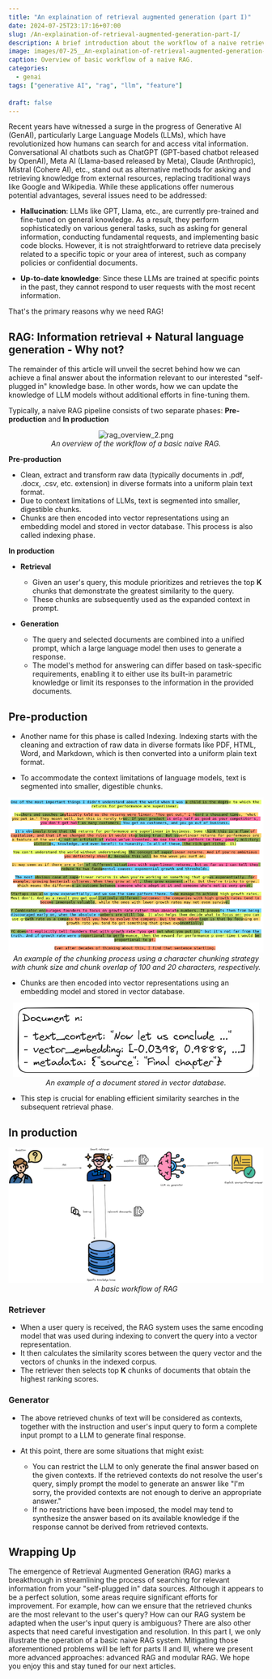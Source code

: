 ```yaml
---
title: "An explaination of retrieval augmented generation (part I)"
date: 2024-07-25T23:17:16+07:00
slug: /An-explaination-of-retrieval-augmented-generation-part-I/
description: A brief introduction about the workflow of a naive retrieval augmented generation (RAG) pipeline
image: images/07-25__An-explaination-of-retrieval-augmented-generation-part-I/rag_overview_1.png
caption: Overview of basic workflow of a naive RAG.
categories:
  - genai
tags: ["generative AI", "rag", "llm", "feature"]

draft: false
---
```


Recent years have witnessed a surge in the progress of Generative AI (GenAI), particularly Large Language Models (LLMs), which have revolutionized how humans can search for and access vital information. Conversational AI chatbots such as ChatGPT (GPT-based chatbot released by OpenAI), Meta AI (Llama-based released by Meta), Claude (Anthropic), Mistral (Cohere AI), etc., stand out as alternative methods for asking and retrieving knowledge from external resources, replacing traditional ways like Google and Wikipedia. While these applications offer numerous potential advantages, several issues need to be addressed:

- **Hallucination**: LLMs like GPT, Llama, etc., are currently pre-trained and fine-tuned on general knowledge. As a result, they perform sophisticatedly on various general tasks, such as asking for general information, conducting fundamental requests, and implementing basic code blocks. However, it is not straightforward to retrieve data precisely related to a specific topic or your area of interest, such as company policies or confidential documents.

- **Up-to-date knowledge**: Since these LLMs are trained at specific points in the past, they cannot respond to user requests with the most recent information.

That's the primary reasons why we need RAG!

## RAG: Information retrieval + Natural language generation - Why not?

The remainder of this article will unveil the secret behind how we can achieve a final answer about the information relevant to our interested "self-plugged in" knowledge base. In other words, how we can update the knowledge of LLM models without additional efforts in fine-tuning them.

Typically, a naive RAG pipeline consists of two separate phases: **Pre-production** and **In production**

<p align="center">
  <img src="../../../assets/images/07-25__An-explaination-of-retrieval-augmented-generation-part-I/rag_overview_1.png" alt="rag_overview_2.png"/>
  <br>
  <em>An overview of the workflow of a basic naive RAG.</em>
</p>

**Pre-production**

- Clean, extract and transform raw data (typically documents in .pdf, .docx, .csv, etc. extension) in diverse formats into a uniform plain text format.
- Due to context limitations of LLMs, text is segmented into smaller, digestible chunks.
- Chunks are then encoded into vector representations using an embedding model and stored in vector database. This process is also called indexing phase.

**In production**

- **Retrieval**

  - Given an user's query, this module prioritizes and retrieves the top **K** chunks that demonstrate the greatest similarity to the query.
  - These chunks are subsequently used as the expanded context in prompt.

- **Generation**
  - The query and selected documents are combined into a unified prompt, which a large language model then uses to generate a response.
  - The model's method for answering can differ based on task-specific requirements, enabling it to either use its built-in parametric knowledge or limit its responses to the information in the provided documents.

## Pre-production

- Another name for this phase is called Indexing. Indexing starts with the cleaning and extraction of raw data in diverse formats like PDF, HTML, Word, and Markdown, which is then converted into a uniform plain text format.

- To accommodate the context limitations of language models, text is segmented into smaller, digestible chunks.

<p align="center">
  <img src="../../../assets/images/07-25__An-explaination-of-retrieval-augmented-generation-part-I/chunking_example.png" alt="chunking_example.png"/>
  <br>
  <em>An example of the chunking process using a character chunking strategy with chunk size and chunk overlap of 100 and 20 characters, respectively.</em>
</p>

- Chunks are then encoded into vector representations using an embedding model and stored in vector database.

<p align="center">
  <img src="../../../assets/images/07-25__An-explaination-of-retrieval-augmented-generation-part-I/document_vectordb_example.png" alt="document_vectordb_example.png"/>
  <br>
  <em>An example of a document stored in vector database.</em>
</p>

- This step is crucial for enabling efficient similarity searches in the subsequent retrieval phase.

## In production

<p align="center">
  <img src="../../../assets/images/07-25__An-explaination-of-retrieval-augmented-generation-part-I/rag_overview_2.png" alt="rag_overview_2.png"/>
  <br>
  <em>A basic workflow of RAG</em>
</p>

### Retriever

- When a user query is received, the RAG system uses the same encoding model that was used during indexing to convert the query into a vector representation.
- It then calculates the similarity scores between the query vector and the vectors of chunks in the indexed corpus.
- The retriever then selects top **K** chunks of documents that obtain the highest ranking scores.

### Generator

- The above retrieved chunks of text will be considered as contexts, together with the instruction and user's input query to form a complete input prompt to a LLM to generate final response.

- At this point, there are some situations that might exist:

  - You can restrict the LLM to only generate the final answer based on the given contexts. If the retrieved contexts do not resolve the user's query, simply prompt the model to generate an answer like "I'm sorry, the provided contexts are not enough to derive an appropriate answer."
  - If no restrictions have been imposed, the model may tend to synthesize the answer based on its available knowledge if the response cannot be derived from retrieved contexts.

## Wrapping Up

The emergence of Retrieval Augmented Generation (RAG) marks a breakthrough in streamlining the process of searching for relevant information from your "self-plugged in" data sources. Although it appears to be a perfect solution, some areas require significant efforts for improvement. For example, how can we ensure that the retrieved chunks are the most relevant to the user's query? How can our RAG system be adapted when the user's input query is ambiguous? There are also other aspects that need careful investigation and resolution. In this part I, we only illustrate the operation of a basic naive RAG system. Mitigating those aforementioned problems will be left for parts II and III, where we present more advanced approaches: advanced RAG and modular RAG. We hope you enjoy this and stay tuned for our next articles.
